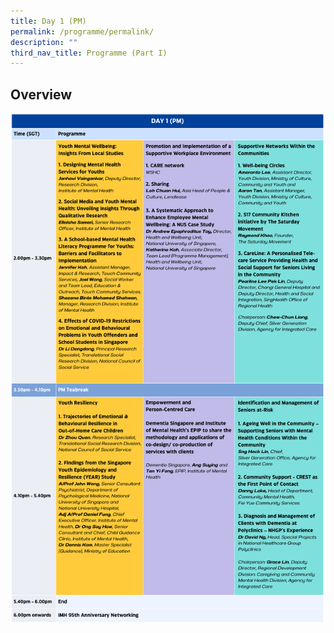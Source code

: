 ```yaml
---
title: Day 1 (PM)
permalink: /programme/permalink/
description: ""
third_nav_title: Programme (Part I)
---
```

## Overview
![day 1 (pm)](/images/day%201%20(pm).png)